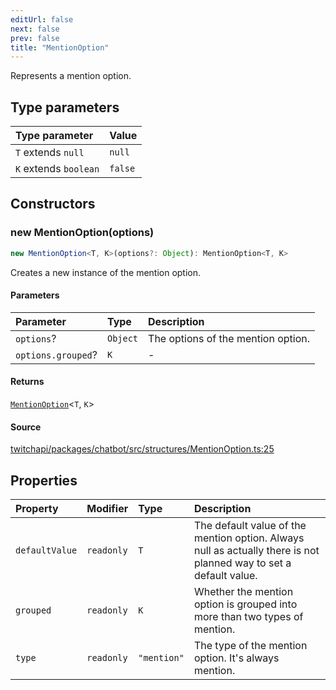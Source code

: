 ```yaml
---
editUrl: false
next: false
prev: false
title: "MentionOption"
---
```


Represents a mention option.

## Type parameters

| Type parameter | Value |
| :------ | :------ |
| `T` extends `null` | `null` |
| `K` extends `boolean` | `false` |

## Constructors

### new MentionOption(options)

```ts
new MentionOption<T, K>(options?: Object): MentionOption<T, K>
```

Creates a new instance of the mention option.

#### Parameters

| Parameter | Type | Description |
| :------ | :------ | :------ |
| `options`? | `Object` | The options of the mention option. |
| `options.grouped`? | `K` | - |

#### Returns

[`MentionOption`](/api/chatbot/classes/mentionoption/)\<`T`, `K`\>

#### Source

[twitchapi/packages/chatbot/src/structures/MentionOption.ts:25](https://github.com/pablornc/twitchapi//blob/3baa008ac8be1133cbb9253985d5d4cd48b4e780/packages/chatbot/src/structures/MentionOption.ts#L25)

## Properties

| Property | Modifier | Type | Description |
| :------ | :------ | :------ | :------ |
| `defaultValue` | `readonly` | `T` | The default value of the mention option. Always null as actually there is not planned way to set a default value. |
| `grouped` | `readonly` | `K` | Whether the mention option is grouped into more than two types of mention. |
| `type` | `readonly` | `"mention"` | The type of the mention option. It's always mention. |
